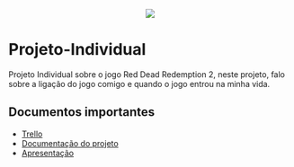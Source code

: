 <p align="center">
  <img src="https://wallpapercg.com/media/ts_orig/11991.webp"/>
</p>

# Projeto-Individual
Projeto Individual sobre o jogo Red Dead Redemption 2, neste projeto, falo sobre a ligação do jogo comigo e quando o jogo entrou na minha vida.

<h2> Documentos importantes </h2>

- [Trello](https://trello.com/b/dFdMTaj2/projeto-individual)
- [Documentação do projeto](https://bandteccom-my.sharepoint.com/:w:/r/personal/lucas_msilva_sptech_school/_layouts/15/Doc.aspx?sourcedoc=%7B5FAFC5DC-8E99-4847-83DC-35F51A42F97B%7D&file=Documenta%C3%A7%C3%A3o_Projeto_Individual.docx&action=default&mobileredirect=true)
- [Apresentação](https://www.canva.com/design/DAGG7PxTAQ0/GBwjZT4uTWZbjHwoaVjRag/edit?utm_content=DAGG7PxTAQ0&utm_campaign=designshare&utm_medium=link2&utm_source=sharebutton)

